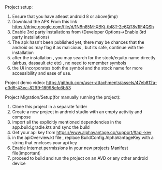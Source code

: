 Project setup:
1) Ensure that you have atleast android 8 or above(imp)
2) Download the APK From this link https://drive.google.com/file/d/1N8n85M-XBKj-tbI8T-2e6QT8v1lF4QSh
3) Enable 3rd party installations from (Developer Options->Enable 3rd party installations)
4) The apk hasn't been published yet, there may be chances that the android os may flag it as malicious , but its safe, continue with the installation 
5) after the installation , you may search for the stock/equity name directly (airbus, dassault etc etc) , no need to remember symbols
6) the Ui incorporates both the symbol and the stock name for more accessibility and ease of use.

Project demo video:
https://github.com/user-attachments/assets/47eb812a-e3d9-43ec-8299-18998efc6b53

Project Migration/Setup(for manually running the project):

1) Clone this project in a separate folder
2) Create a new project in android studio with an empty activity and compose
3) Import all the explicitly mentioned dependencies in the app.build.gradle.kts and sync the build
4) Get your api key from https://www.alphavantage.co/support/#api-key
5) in the apiOverview.kt file , replace BuildConfig.AlphaVantageKey with a string that encloses your api key
6) Enable Internet permissions in your new projects Manifest file(important)
7) proceed to build and run the project on an AVD or any other android device


   




